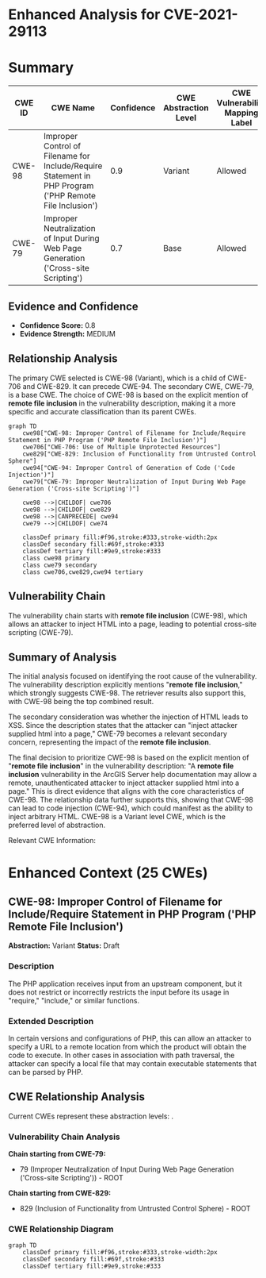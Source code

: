 # Enhanced Analysis for CVE-2021-29113

# Summary
| CWE ID | CWE Name | Confidence | CWE Abstraction Level | CWE Vulnerability Mapping Label | CWE-Vulnerability Mapping Notes |
|---|---|---|---|---|---|
| CWE-98 | Improper Control of Filename for Include/Require Statement in PHP Program ('PHP Remote File Inclusion') | 0.9 | Variant | Allowed | Primary CWE |
| CWE-79 | Improper Neutralization of Input During Web Page Generation ('Cross-site Scripting') | 0.7 | Base | Allowed | Secondary Candidate |

## Evidence and Confidence

*   **Confidence Score:** 0.8
*   **Evidence Strength:** MEDIUM

## Relationship Analysis
The primary CWE selected is CWE-98 (Variant), which is a child of CWE-706 and CWE-829. It can precede CWE-94. The secondary CWE, CWE-79, is a base CWE. The choice of CWE-98 is based on the explicit mention of **remote file inclusion** in the vulnerability description, making it a more specific and accurate classification than its parent CWEs.

```mermaid
graph TD
    cwe98["CWE-98: Improper Control of Filename for Include/Require Statement in PHP Program ('PHP Remote File Inclusion')"]
    cwe706["CWE-706: Use of Multiple Unprotected Resources"]
    cwe829["CWE-829: Inclusion of Functionality from Untrusted Control Sphere"]
    cwe94["CWE-94: Improper Control of Generation of Code ('Code Injection')"]
    cwe79["CWE-79: Improper Neutralization of Input During Web Page Generation ('Cross-site Scripting')"]

    cwe98 -->|CHILDOF| cwe706
    cwe98 -->|CHILDOF| cwe829
    cwe98 -->|CANPRECEDE| cwe94
    cwe79 -->|CHILDOF| cwe74

    classDef primary fill:#f96,stroke:#333,stroke-width:2px
    classDef secondary fill:#69f,stroke:#333
    classDef tertiary fill:#9e9,stroke:#333
    class cwe98 primary
    class cwe79 secondary
    class cwe706,cwe829,cwe94 tertiary
```

## Vulnerability Chain
The vulnerability chain starts with **remote file inclusion** (CWE-98), which allows an attacker to inject HTML into a page, leading to potential cross-site scripting (CWE-79).

## Summary of Analysis
The initial analysis focused on identifying the root cause of the vulnerability. The vulnerability description explicitly mentions "**remote file inclusion**," which strongly suggests CWE-98. The retriever results also support this, with CWE-98 being the top combined result.

The secondary consideration was whether the injection of HTML leads to XSS. Since the description states that the attacker can "inject attacker supplied html into a page," CWE-79 becomes a relevant secondary concern, representing the impact of the **remote file inclusion**.

The final decision to prioritize CWE-98 is based on the explicit mention of "**remote file inclusion**" in the vulnerability description: "A **remote file inclusion** vulnerability in the ArcGIS Server help documentation may allow a remote, unauthenticated attacker to inject attacker supplied html into a page." This is direct evidence that aligns with the core characteristics of CWE-98. The relationship data further supports this, showing that CWE-98 can lead to code injection (CWE-94), which could manifest as the ability to inject arbitrary HTML. CWE-98 is a Variant level CWE, which is the preferred level of abstraction.

Relevant CWE Information:

# Enhanced Context (25 CWEs)

## CWE-98: Improper Control of Filename for Include/Require Statement in PHP Program ('PHP Remote File Inclusion')
**Abstraction:** Variant
**Status:** Draft

### Description
The PHP application receives input from an upstream component, but it does not restrict or incorrectly restricts the input before its usage in "require," "include," or similar functions.

### Extended Description
In certain versions and configurations of PHP, this can allow an attacker to specify a URL to a remote location from which the product will obtain the code to execute. In other cases in association with path traversal, the attacker can specify a local file that may contain executable statements that can be parsed by PHP.


## CWE Relationship Analysis

Current CWEs represent these abstraction levels: .


### Vulnerability Chain Analysis

**Chain starting from CWE-79:**
- 79 (Improper Neutralization of Input During Web Page Generation ('Cross-site Scripting')) - ROOT


**Chain starting from CWE-829:**
- 829 (Inclusion of Functionality from Untrusted Control Sphere) - ROOT



### CWE Relationship Diagram

```mermaid
graph TD
    classDef primary fill:#f96,stroke:#333,stroke-width:2px
    classDef secondary fill:#69f,stroke:#333
    classDef tertiary fill:#9e9,stroke:#333
```